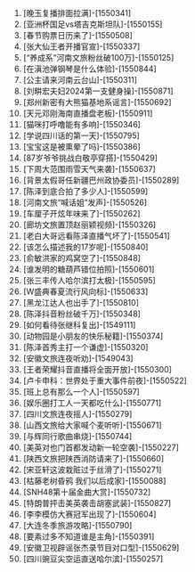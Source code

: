 
1. [晚玉复播排面拉满]-[1550341]
1. [亚洲杯国足vs塔吉克斯坦队]-[1550155]
1. [春节购票日历来了]-[1550508]
1. [张大仙王者开播官宣]-[1550337]
1. [“养成系”河南文旅粉丝破100万]-[1550125]
1. [在滇池弹钢琴是什么体验]-[1550844]
1. [公主请来河南云台山]-[1550311]
1. [刘畊宏夫妇2024第一支健身操]-[1550871]
1. [郑州新密有大熊猫基地系谣言]-[1550692]
1. [天元邓刚海南直播盘老板]-[1550911]
1. [猫咪打呼噜能有多响]-[1550346]
1. [学说四川话的第一天]-[1550795]
1. [宝宝这是被熏晕了吗]-[1550386]
1. [87岁爷爷挑战白敬亭穿搭]-[1550429]
1. [下周大范围雨雪天气来袭]-[1550637]
1. [背景太假哥任新疆巴州政协委员]-[1550289]
1. [陈泽到底合拍了多少人]-[1550599]
1. [河南文旅“喊话姐”发声]-[1550526]
1. [车厘子开炫年味来了]-[1550262]
1. [廊坊文旅置顶赵丽颖视频]-[1550326]
1. [老白大哥远看陈泽直播气坏了]-[1550541]
1. [该怎么描述我的17岁呢]-[1550840]
1. [俞敏洪家的鸡窝空了]-[1550848]
1. [谁发明的糖葫芦错位拍照]-[1550601]
1. [张三丰传人哈尔滨打太极]-[1550595]
1. [W盛典春夏流行风向标]-[1550633]
1. [黑龙江达人也出手了]-[1550810]
1. [陈泽抖音粉丝破千万]-[1550348]
1. [如何看待张继科复出]-[1549111]
1. [动物园是小朋友的快乐秘籍]-[1550374]
1. [陈泽首秀主打一个谦虚]-[1550320]
1. [安徽文旅连夜听劝]-[1549043]
1. [王者荣耀抖音直播将全面开放]-[1550300]
1. [卢卡申科：世界处于重大事件前夜]-[1550522]
1. [班上总有那么一个人]-[1550597]
1. [娱乐圈打工人一天都吃什么]-[1550771]
1. [四川文旅连夜摇人]-[1550279]
1. [山西文旅给大家喊个麦听听]-[1550671]
1. [与辉同行歌曲串烧]-[1550744]
1. [美英对也门首都发动新一轮空袭]-[1550227]
1. [陕西文旅把陕西消防请来了]-[1550660]
1. [宋亚轩这波栽赃过于丝滑了]-[1550271]
1. [枯藤老树昏鸦 我们以后成家]-[1550088]
1. [SNH48第十届金曲大赏]-[1550732]
1. [特朗普抨击美英袭击胡塞武装]-[1550827]
1. [李李模仿大赛冠军出现了]-[1550604]
1. [大连冬季旅游攻略]-[1550790]
1. [要素过多不知道谁是主角]-[1550391]
1. [安徽卫视辟谣张杰录节目对口型]-[1550629]
1. [四川豌豆尖空运直送哈尔滨]-[1550257]